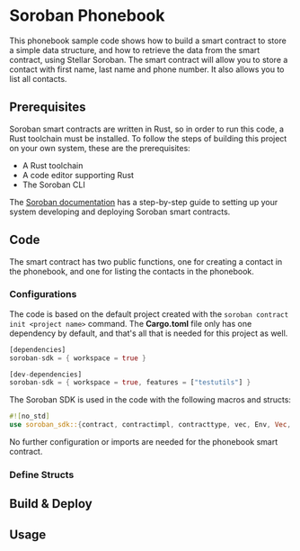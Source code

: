 # Soroban Phonebook

This phonebook sample code shows how to build a smart contract to store a simple data structure, and how to retrieve the data from the smart contract, using Stellar Soroban. The smart contract will allow you to store a contact with first name, last name and phone number. It also allows you to list all contacts.

## Prerequisites
Soroban smart contracts are written in Rust, so in order to run this code, a Rust toolchain must be installed. To follow the steps of building this project on your own system, these are the prerequisites:

- A Rust toolchain
- A code editor supporting Rust
- The Soroban CLI

The [Soroban documentation](https://developers.stellar.org/docs/smart-contracts/getting-started/setup) has a step-by-step guide to setting up your system developing and deploying Soroban smart contracts.

## Code
The smart contract has two public functions, one for creating a contact in the phonebook, and one for listing the contacts in the phonebook. 

### Configurations
The code is based on the default project created with the `soroban contract init <project name>` command. The **Cargo.toml** file only has one dependency by default, and that's all that is needed for this project as well.

```rust
[dependencies]
soroban-sdk = { workspace = true }

[dev-dependencies]
soroban-sdk = { workspace = true, features = ["testutils"] }
```

The Soroban SDK is used in the code with the following macros and structs:

```rust
#![no_std]
use soroban_sdk::{contract, contractimpl, contracttype, vec, Env, Vec, String};
```

No further configuration or imports are needed for the phonebook smart contract.

### Define Structs









## Build & Deploy




## Usage












